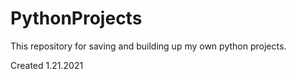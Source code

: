 # PythonProjects

This repository for saving and building up my own python projects. 

Created 1.21.2021
